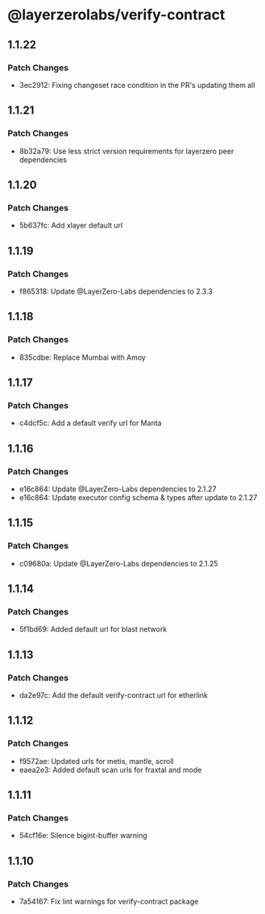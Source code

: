 # @layerzerolabs/verify-contract

## 1.1.22

### Patch Changes

- 3ec2912: Fixing changeset race condition in the PR's updating them all

## 1.1.21

### Patch Changes

- 8b32a79: Use less strict version requirements for layerzero peer dependencies

## 1.1.20

### Patch Changes

- 5b637fc: Add xlayer default url

## 1.1.19

### Patch Changes

- f865318: Update @LayerZero-Labs dependencies to 2.3.3

## 1.1.18

### Patch Changes

- 835cdbe: Replace Mumbai with Amoy

## 1.1.17

### Patch Changes

- c4dcf5c: Add a default verify url for Manta

## 1.1.16

### Patch Changes

- e16c864: Update @LayerZero-Labs dependencies to 2.1.27
- e16c864: Update executor config schema & types after update to 2.1.27

## 1.1.15

### Patch Changes

- c09680a: Update @LayerZero-Labs dependencies to 2.1.25

## 1.1.14

### Patch Changes

- 5f1bd69: Added default url for blast network

## 1.1.13

### Patch Changes

- da2e97c: Add the default verify-contract url for etherlink

## 1.1.12

### Patch Changes

- f9572ae: Updated urls for metis, mantle, scroll
- eaea2e3: Added default scan urls for fraxtal and mode

## 1.1.11

### Patch Changes

- 54cf16e: Silence bigint-buffer warning

## 1.1.10

### Patch Changes

- 7a54167: Fix lint warnings for verify-contract package
